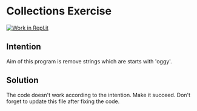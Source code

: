 # Collections Exercise

[![Work in Repl.it](https://classroom.github.com/assets/work-in-replit-14baed9a392b3a25080506f3b7b6d57f295ec2978f6f33ec97e36a161684cbe9.svg)](https://classroom.github.com/online_ide?assignment_repo_id=2971040&assignment_repo_type=AssignmentRepo)

## Intention

Aim of this program is remove strings which are starts with 'oggy'.

## Solution

The code doesn't work according to the intention. Make it succeed.
Don't forget to update this file after fixing the code.


